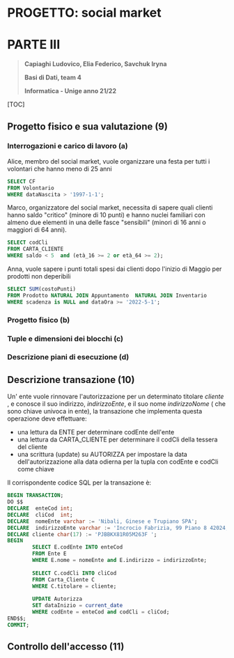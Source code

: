# PROGETTO: social market 

# PARTE III

> **Capiaghi Ludovico, Elia Federico, Savchuk Iryna**
>
> **Basi di Dati, team 4**
>
> **Informatica - Unige anno 21/22**

[TOC]

## **Progetto fisico e sua valutazione (9)**

### Interrogazioni e carico di lavoro (a)

Alice, membro del social market, vuole organizzare una festa per tutti i volontari che hanno meno di 25 anni

```sql
SELECT CF
FROM Volontario
WHERE dataNascita > '1997-1-1';
```

Marco, organizzatore del social market, necessita di sapere quali clienti hanno saldo "critico" (minore di 10 punti) e hanno nuclei familiari con almeno due elementi in una delle fasce "sensibili" (minori di 16 anni o maggiori di 64 anni).

```sql
SELECT codCli
FROM CARTA_CLIENTE
WHERE saldo < 5  and (età_16 >= 2 or età_64 >= 2);
```

Anna, vuole sapere i punti totali spesi dai clienti dopo l'inizio di Maggio per prodotti non deperibili

```sql
SELECT SUM(costoPunti)
FROM Prodotto NATURAL JOIN Appuntamento  NATURAL JOIN Inventario
WHERE scadenza is NULL and dataOra >= '2022-5-1';
```



### Progetto fisico (b)



### Tuple e dimensioni dei blocchi (c)





### Descrizione piani di esecuzione (d)



## **Descrizione transazione (10)**

Un' ente vuole rinnovare l'autorizzazione per un determinato titolare *cliente* , e conosce il suo indirizzo, *indirizzoEnte*,  e il suo nome *indirizzoNome* ( che sono chiave univoca in ente), la transazione che implementa questa operazione deve effettuare:

- una lettura da ENTE per determinare codEnte dell'ente
- una lettura da CARTA_CLIENTE per determinare il codCli della tessera del cliente
- una scrittura (update) su AUTORIZZA per impostare la data dell'autorizzazione  alla data odierna per la tupla con  codEnte e codCli come chiave 

Il corrispondente codice SQL per la transazione è:

```sql
BEGIN TRANSACTION;
DO $$
DECLARE  enteCod int;
DECLARE  cliCod  int;
DECLARE  nomeEnte varchar := 'Nibali, Ginese e Trupiano SPA'; 
DECLARE  indirizzoEnte varchar := 'Incrocio Fabrizia, 99 Piano 8 42024, Castelnovo Di Sotto (RE)';
DECLARE cliente char(17) := 'PJBBKX81R05M263F ';
BEGIN
        SELECT E.codEnte INTO enteCod
        FROM Ente E
        WHERE E.nome = nomeEnte and E.indirizzo = indirizzoEnte;
        
        SELECT C.codCli INTO cliCod
        FROM Carta_Cliente C
        WHERE C.titolare = cliente;
        
        UPDATE Autorizza
        SET dataInizio = current_date
        WHERE codEnte = enteCod and codCli = cliCod;
END$$;
COMMIT;
```





## **Controllo dell'accesso (11)**
